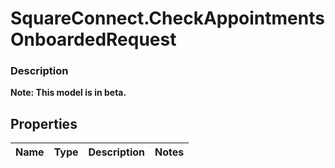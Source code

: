 # SquareConnect.CheckAppointmentsOnboardedRequest

### Description
**Note: This model is in beta.**



## Properties
Name | Type | Description | Notes
------------ | ------------- | ------------- | -------------


